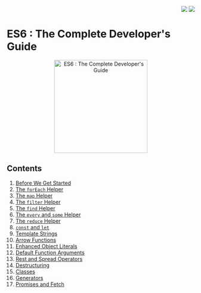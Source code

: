 <div align="right">

  [![](https://img.shields.io/badge/Udemy--EC5252.svg?logo=udemy&style=flat-square)](https://www.udemy.com/course/javascript-es6-tutorial/)
  [![](https://img.shields.io/github/license/armanriazi/js-all-in-one?style=flat-square)](./LICENSE)

</div>

# ES6 : The Complete Developer's Guide

<p align="center">
  <img src="https://i.imgur.com/KTEorEU.png" alt="ES6 : The Complete Developer's Guide" height="250px">
</p>

## Contents

1. [Before We Get Started](./01-BeforeWeGetStarted/BeforeWeGetStarted.md)
2. [The `forEach` Helper](./02-TheForEachHelper/TheForEachHelper.md)
3. [The `map` Helper](./03-TheMapHelper/TheMapHelper.md)
4. [The `filter` Helper](./04-TheFilterHelper/TheFilterHelper.md)
5. [The `find` Helper](./05-TheFindHelper/TheFindHelper.md)
6. [The `every` and `some` Helper](./06-TheEveryAndSomeHelper/TheEveryAndSomeHelper.md)
7. [The `reduce` Helper](./07-TheReduceHelper/TheReduceHelper.md)
8. [`const` and `let`](./08-ConstAndLet/ConstAndLet.md)
9. [Template Strings](./09-TemplateStrings/TemplateStrings.md)
10. [Arrow Functions](./10-ArrowFunctions/ArrowFunctions.md)
11. [Enhanced Object Literals](./11-EnhancedObjectLiterals/EnhancedObjectLiterals.md)
12. [Default Function Arguments](./12-DefaultFunctionArguments/DefaultFunctionArguments.md)
13. [Rest and Spread Operators](./13-RestAndSpreadOperator/RestAndSpreadOperator.md)
14. [Destructuring](./14-Destructuring/Destructuring.md)
15. [Classes](./15-Classes/Classes.md)
16. [Generators](./16-Generators/Generators.md)
17. [Promises and Fetch](./17-PromisesAndFetch/PromisesAndFetch.md)


